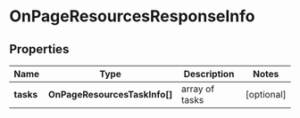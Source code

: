 # OnPageResourcesResponseInfo

## Properties

| Name | Type | Description | Notes |
|------------ | ------------- | ------------- | -------------|
**tasks** | **OnPageResourcesTaskInfo[]** | array of tasks |[optional]|